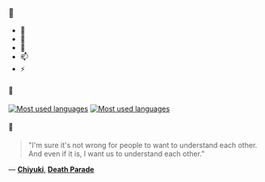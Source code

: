 ### 👋

- 🔭
- 🌱
- 💬
- 📫
- ⚡

#### 🧏

[![Most used languages](https://github-readme-stats-aynah.vercel.app/api/top-langs/?username=aynh&theme=solarized-dark&langs_count=6&layout=compact&hide_title=true)](https://github.com/anuraghazra/github-readme-stats#gh-dark-mode-only)
[![Most used languages](https://github-readme-stats-aynah.vercel.app/api/top-langs/?username=aynh&theme=solarized-light&langs_count=6&layout=compact&hide_title=true)](https://github.com/anuraghazra/github-readme-stats#gh-light-mode-only)

#### 💬

> "I'm sure it's not wrong for people to want to understand each other. And even if it is, I want us to understand each other."

&mdash; [**Chiyuki**](https://myanimelist.net/character.php?q=Chiyuki&cat=character), [**Death Parade**](https://myanimelist.net/search/all?q=Death%20Parade&cat=all)
